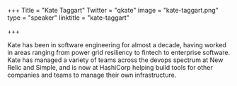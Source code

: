 +++
Title = "Kate Taggart"
Twitter = "qkate"
image = "kate-taggart.png"
type = "speaker"
linktitle = "kate-taggart"

+++

Kate has been in software engineering for almost a decade, having worked in areas ranging from power grid resiliency to fintech to enterprise software. Kate has managed a variety of teams across the devops spectrum at New Relic and Simple, and is now at HashiCorp helping build tools for other companies and teams to manage their own infrastructure.

